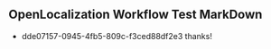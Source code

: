 ## OpenLocalization Workflow Test MarkDown
* dde07157-0945-4fb5-809c-f3ced88df2e3 thanks!

<!--HONumber=Jul16_HO4-->


